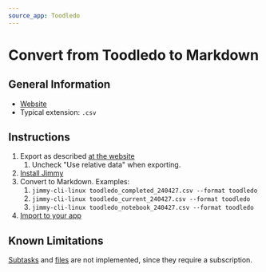 ```yaml
---
source_app: Toodledo
---
```


# Convert from Toodledo to Markdown

## General Information

- [Website](https://www.toodledo.com/)
- Typical extension: `.csv`

## Instructions

1. Export as described [at the website](https://www.toodledo.com/tools/import_export.php)
    1. Uncheck "Use relative data" when exporting.
2. [Install Jimmy](../index.md#installation)
3. Convert to Markdown. Examples:
    1. `jimmy-cli-linux toodledo_completed_240427.csv --format toodledo`
    2. `jimmy-cli-linux toodledo_current_240427.csv --format toodledo`
    3. `jimmy-cli-linux toodledo_notebook_240427.csv --format toodledo`
4. [Import to your app](../import_instructions.md)

## Known Limitations

[Subtasks](https://www.toodledo.com/info/subtasks.php) and [files](https://www.toodledo.com/organize/files.php) are not implemented, since they require a subscription.
